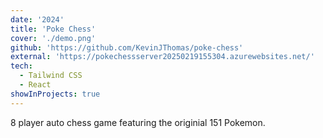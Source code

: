 ```yaml
---
date: '2024'
title: 'Poke Chess'
cover: './demo.png'
github: 'https://github.com/KevinJThomas/poke-chess'
external: 'https://pokechessserver20250219155304.azurewebsites.net/'
tech:
  - Tailwind CSS
  - React
showInProjects: true
---
```


8 player auto chess game featuring the originial 151 Pokemon.
